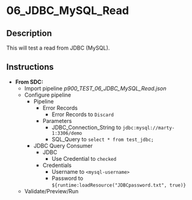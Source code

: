 # 06_JDBC_MySQL_Read

## Description

This will test a read from JDBC (MySQL).

## Instructions

- **From SDC:**
  - Import pipeline *p900_TEST_06_JDBC_MySQL_Read.json*
  - Configure pipeline
    - Pipeline
      - Error Records
        - Error Records to `Discard`
      - Parameters
        - JDBC_Connection_String to `jdbc:mysql://marty-1:3306/demo`
        - SQL_Query to `select * from test_jdbc;`
    - JDBC Query Consumer
      - JDBC
        - Use Credential to `checked`
      - Credentials
        - Username to `<mysql-username>`
        - Password to `${runtime:loadResource("JDBCpassword.txt", true)}`
  - Validate/Preview/Run
